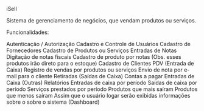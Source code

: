 iSell

Sistema de gerenciamento de negócios, que vendam produtos ou serviços.

Funcionalidades:

Autenticação / Autorização
Cadastro e Controle de Usuários
Cadastro de Fornecedores
Cadastro de Produtos ou Serviços
Entradas de Notas
Digitação de notas fiscais
Cadastro de produto por notas (Obs. esses produtos irão direto para o estoque)
Cadastro de Clientes
PDV (Entrada de Caixa)
Registro de vendas por produtos ou serviços
Envio de nota por e-mail para o cliente
Retiradas (Saídas de Caixa)
Contas a pagar
Entradas de Caixa (Outras) 
Relatórios
Entradas de caixa por período
Saídas de caixa por período
Serviços prestados por período
Produtos  que mais saíram
Produtos que menos saíram
Assim que o usuário logar serão exibidas informações sobre o sobre o sistema (Dashboard)

